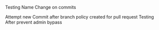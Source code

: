 Testing Name Change on commits

Attempt new Commit after branch policy created for pull request
Testing After prevent admin bypass